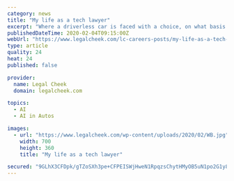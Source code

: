```yaml
---
category: news
title: "My life as a tech lawyer"
excerpt: "Where a driverless car is faced with a choice, on what basis is its decision made? How do you safeguard against the embedding of human prejudices in artificial intelligence systems? What kind of society do we want to have? What controls should be placed on ..."
publishedDateTime: 2020-02-04T09:15:00Z
webUrl: "https://www.legalcheek.com/lc-careers-posts/my-life-as-a-tech-lawyer/"
type: article
quality: 24
heat: 24
published: false

provider:
  name: Legal Cheek
  domain: legalcheek.com

topics:
  - AI
  - AI in Autos

images:
  - url: "https://www.legalcheek.com/wp-content/uploads/2020/02/WB.jpg"
    width: 700
    height: 360
    title: "My life as a tech lawyer"

secured: "9GLhX3CFDpk/gTZoSXh3pe+CFPEISWjHweN1RpqzsChytHMyOB5uN1po2G1y8QLPnGae2U6mxcDdFIAE+YzHTqRnjh6jk8KwS21OZMjZQ7AJBqYjc/BMqzS/EmG+s07ohHgdqtQG26U7t7JdspxMKUOAyWK5BckiusdhJjm/KMyrhedVEMcggL/qOJ2F/h051QUlv0fKK91LLziswLUJZbWUSIaW3u+m7cUqhR0aZo80eMz4v0sMhfn2rHJUWzojFKe8VbWw70VVXKSw1bS96CPU9NaHskhzbUecqmz5qkHkTvhX0PTWFJ4WpCyr3ov7poGtSloiKsoJAAn64xE8HypcktTiddjigoZlPz26b7CFuH7LUOo1H5yTLI2AK67YbsIMSttFWHQLsY+b+toy8gnPMi7nrseCQWG9UwDsX+Usr1p4JHrMxcTEvDXdUmrZ6umvBTf2IdmGSCqFD7pQ2kD9+6Sujua59Z35R0BwcWc=;OwCASrfnGqh0XQkw+7ujVQ=="
---
```


